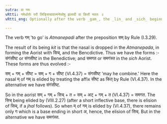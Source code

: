```yaml
---
sutra: वा गमः
vRtti: गमेर्धातोः परौ लिङ्सिचावात्मनेपदेषु झलादी वा कितौ भवतः ॥
vRtti_eng: Optionally after the verb _gam_, the _lin_ and _sich_ beginning with _jhal_ consonants, in the _Atmanepada_, are _kit_.

---
```

The verb गम् 'to go' is _Atmanepadi_ after the preposition सम् by Rule (I.3.29).

The result of its being _kit_ is that the nasal is dropped in the _Atmanepada_, in forming the Aorist with सिच्, and the Bencdictive. Thus we have the forms :- संगंसीष्ट or संगसीष्ट in the Benedictive; and समगत or समगंस्त in the _sich_ Aorist. These forms are thus evolved :-

सम्  + गम् + सीष्ट = सम् + ग + सीष्ट (VI.4.37) = संगसीष्ट 'may he combine.' Here the nasal म् of गम् is elided by treating the affix सीष्ट as कित् by Rule (VI.4.37). In the alternative we have संगंसीष्ट.

So in the aorist सम् + गम् + सिच् + त = सम् + अट् + गम् + त (VI.4.37) = समगत. The सिच् being elided by (VIII.2.27) (after a short inflective base, there is elision of सिच्, if a _jhal_ follows). So when म् of गम् is elided by (VI.4.37), there remains only ग which is a base ending in short अ, hence, the elision of सिच्. But in the alternative we have समगंस्त.